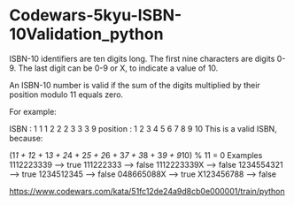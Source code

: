 # Codewars-5kyu-ISBN-10Validation_python
ISBN-10 identifiers are ten digits long. The first nine characters are digits 0-9. The last digit can be 0-9 or X, to indicate a value of 10.

An ISBN-10 number is valid if the sum of the digits multiplied by their position modulo 11 equals zero.

For example:

ISBN     : 1 1 1 2 2 2 3 3 3  9
position : 1 2 3 4 5 6 7 8 9 10
This is a valid ISBN, because:

(1*1 + 1*2 + 1*3 + 2*4 + 2*5 + 2*6 + 3*7 + 3*8 + 3*9 + 9*10) % 11 = 0
Examples
1112223339   -->  true
111222333    -->  false
1112223339X  -->  false
1234554321   -->  true
1234512345   -->  false
048665088X   -->  true
X123456788   -->  false


https://www.codewars.com/kata/51fc12de24a9d8cb0e000001/train/python







